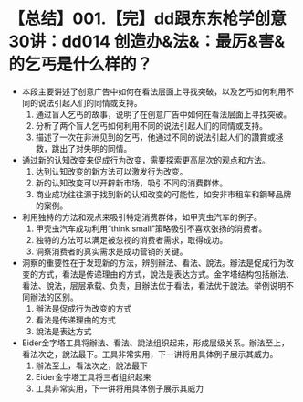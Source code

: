 # 【总结】001.【完】dd跟东东枪学创意30讲：dd014 创造办&法&：最厉&害&的乞丐是什么样的？

-   本段主要讲述了创意广告中如何在看法层面上寻找突破，以及乞丐如何利用不同的说法引起人们的同情或支持。
    1.  通过盲人乞丐的故事，说明了在创意广告中如何在看法层面上寻找突破。
    2.  分析了两个盲人乞丐如何利用不同的说法引起人们的同情或支持。
    3.  描述了一次在非洲见到的乞丐，他通过不同的说法引起人们的讚賞或拯救，跳出了对失明的同情。
-   通过新的认知改变来促成行为改变，需要探索更高层次的观点和方法。
    1.  达到认知改变的新方法可以激发行为改变。
    2.  新的认知改变可以开辟新市场，吸引不同的消费群体。
    3.  商业成功往往源于找到新的认知改变的可能性，如安非市租车和鋼琴品牌的案例。
-   利用独特的方法和观点来吸引特定消费群体，如甲壳虫汽车的例子。
    1.  甲壳虫汽车成功利用“think small”策略吸引不喜欢张扬的消费者。
    2.  独特的方法可以满足被忽视的消费者需求，取得成功。
    3.  洞察消费者的真实需求是成功营销的关键。
-   洞察的重要性在于发现新的方法，辨别辦法、看法、說法。辦法是促成行为改变的方式，看法是传递理由的方式，說法是表达方式。金字塔结构包括辦法、看法、說法，层层承载、负责，且辦法优于看法，看法优于說法。举例说明不同辦法的区别。
    1.  辦法是促成行为改变的方式
    2.  看法是传递理由的方式
    3.  說法是表达方式
-   Eider金字塔工具将辦法、看法、說法组织起来，形成层级关系。辦法至上，看法次之，說法最下。工具非常实用，下一讲将用具体例子展示其威力。
    1.  辦法至上，看法次之，說法最下
    2.  Eider金字塔工具将三者组织起来
    3.  工具非常实用，下一讲将用具体例子展示其威力
